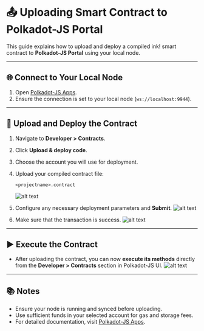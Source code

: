 # 📤 Uploading Smart Contract to Polkadot-JS Portal

This guide explains how to upload and deploy a compiled ink! smart contract to **Polkadot-JS Portal** using your local node.

---

## 🌐 Connect to Your Local Node

1. Open [Polkadot-JS Apps](https://polkadot.js.org/apps/#/explorer?rpc=ws://localhost:9944).
2. Ensure the connection is set to your local node (`ws://localhost:9944`).

---

## 📑 Upload and Deploy the Contract

1. Navigate to **Developer > Contracts**.
2. Click **Upload & deploy code**.
3. Choose the account you will use for deployment.
4. Upload your compiled contract file:

   ```
   <projectname>.contract
   ```
   ![alt text](https://github.com/user-attachments/assets/52f94976-4cdc-4cbb-8e3a-c22492b04dc0 "Upload smart contract")
5. Configure any necessary deployment parameters and **Submit**.
   ![alt text](https://github.com/user-attachments/assets/39e2292c-3868-4251-93ab-d916f8b7a9b2 "Sign and submit")
6. Make sure that the transaction is success.
   ![alt text](https://github.com/user-attachments/assets/21afac2c-cba3-4fcd-b157-c7c906631db6 "Sign and submit")

---

## ▶ Execute the Contract

* After uploading the contract, you can now **execute its methods** directly from the **Developer > Contracts** section in Polkadot-JS UI.
  ![alt text](https://github.com/user-attachments/assets/3bd33214-8d3c-4611-b015-9da0fab9cd92 "Sign and submit")

---

## 📚 Notes

* Ensure your node is running and synced before uploading.
* Use sufficient funds in your selected account for gas and storage fees.
* For detailed documentation, visit [Polkadot-JS Apps](https://polkadot.js.org/apps/).
